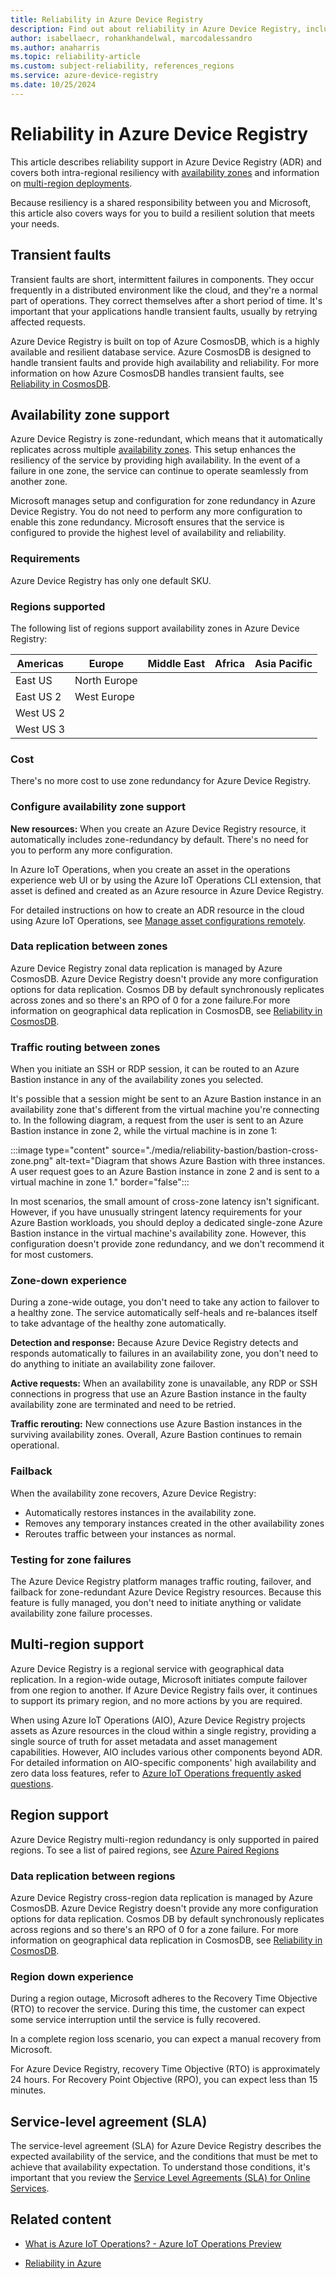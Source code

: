 ```yaml
---
title: Reliability in Azure Device Registry
description: Find out about reliability in Azure Device Registry, including availability zones and multi-region deployments.
author: isabellaecr, rohankhandelwal, marcodalessandro
ms.author: anaharris
ms.topic: reliability-article
ms.custom: subject-reliability, references_regions
ms.service: azure-device-registry
ms.date: 10/25/2024
---
```


# Reliability in Azure Device Registry

This article describes reliability support in Azure Device Registry (ADR) and covers both intra-regional resiliency with [availability zones](#availability-zone-support) and information on [multi-region deployments](#multi-region-support).

Because resiliency is a shared responsibility between you and Microsoft, this article also covers ways for you to build a resilient solution that meets your needs.


## Transient faults

Transient faults are short, intermittent failures in components. They occur frequently in a distributed environment like the cloud, and they're a normal part of operations. They correct themselves after a short period of time. It's important that your applications handle transient faults, usually by retrying affected requests.

Azure Device Registry is built on top of Azure CosmosDB, which is a highly available and resilient database service. Azure CosmosDB is designed to handle transient faults and provide high availability and reliability. For more information on how Azure CosmosDB handles transient faults, see [Reliability in CosmosDB](./reliability-cosmos-db-nosql.md).

## Availability zone support

Azure Device Registry is zone-redundant, which means that it automatically replicates across multiple [availability zones](../reliability/availability-zones-overview.md). This setup enhances the resiliency of the service by providing high availability. In the event of a failure in one zone, the service can continue to operate seamlessly from another zone. 

Microsoft manages setup and configuration for zone redundancy in Azure Device Registry. You do not need to perform any more configuration to enable this zone redundancy. Microsoft ensures that the service is configured to provide the highest level of availability and reliability. 

### Requirements

Azure Device Registry has only one default SKU.

### Regions supported

The following list of regions support availability zones in Azure Device Registry:


| Americas         | Europe               | Middle East   | Africa             | Asia Pacific   |
|------------------|----------------------|---------------|--------------------|----------------|
| East US          | North Europe         |               |                    |                |
| East US 2        | West Europe          |               |                    |                |
| West US 2        |                      |               |                    |                |
| West US 3        |                      |               |                    |                |


### Cost

There's no more cost to use zone redundancy for Azure Device Registry.

### Configure availability zone support

**New resources:**  When you create an Azure Device Registry resource, it automatically includes zone-redundancy by default. There's no need for you to perform any more configuration. 


<!-- Do we need this? -->
In Azure IoT Operations, when you create an asset in the operations experience web UI or by using the Azure IoT Operations CLI extension, that asset is defined and created as an Azure resource in Azure Device Registry.  

For detailed instructions on how to create an ADR resource in the cloud using Azure IoT Operations, see [Manage asset configurations remotely](/azure/iot-operations/discover-manage-assets/howto-manage-assets-remotely?tabs=portal). 

### Data replication between zones

Azure Device Registry zonal data replication is managed by Azure CosmosDB. Azure Device Registry doesn't provide any more configuration options for data replication. Cosmos DB by default synchronously replicates across zones and so there's an RPO of 0 for a zone failure.For more information on geographical data replication in CosmosDB, see [Reliability in CosmosDB](./reliability-cosmos-db-nosql.md).

### Traffic routing between zones

When you initiate an SSH or RDP session, it can be routed to an Azure Bastion instance in any of the availability zones you selected.

It's possible that a session might be sent to an Azure Bastion instance in an availability zone that's different from the virtual machine you're connecting to. In the following diagram, a request from the user is sent to an Azure Bastion instance in zone 2, while the virtual machine is in zone 1:

:::image type="content" source="./media/reliability-bastion/bastion-cross-zone.png" alt-text="Diagram that shows Azure Bastion with three instances. A user request goes to an Azure Bastion instance in zone 2 and is sent to a virtual machine in zone 1." border="false":::

In most scenarios, the small amount of cross-zone latency isn't significant. However, if you have unusually stringent latency requirements for your Azure Bastion workloads, you should deploy a dedicated single-zone Azure Bastion instance in the virtual machine's availability zone. However, this configuration doesn't provide zone redundancy, and we don't recommend it for most customers.

### Zone-down experience

During a zone-wide outage, you don't need to take any action to failover to a healthy zone. The service automatically self-heals and re-balances itself to take advantage of the healthy zone automatically.

**Detection and response:**  Because Azure Device Registry detects and responds automatically to failures in an availability zone, you don't need to do anything to initiate an availability zone failover.

<!-- Need? -->
**Active requests:** When an availability zone is unavailable, any RDP or SSH connections in progress that use an Azure Bastion instance in the faulty availability zone are terminated and need to be retried.

<!-- Need? -->
**Traffic rerouting:** New connections use Azure Bastion instances in the surviving availability zones. Overall, Azure Bastion continues to remain operational.

### Failback

<!-- What happens? -->

When the availability zone recovers, Azure Device Registry:

- Automatically restores instances in the availability zone.
- Removes any temporary instances created in the other availability zones
- Reroutes traffic between your instances as normal.

### Testing for zone failures

<!-- is this okay to say? -->
The Azure Device Registry platform manages traffic routing, failover, and failback for zone-redundant Azure Device Registry resources. Because this feature is fully managed, you don't need to initiate anything or validate availability zone failure processes.

## Multi-region support

Azure Device Registry is a regional service with geographical data replication. In a region-wide outage, Microsoft initiates compute failover from one region to another. If Azure Device Registry fails over, it continues to support its primary region, and no more actions by you are required. 

When using Azure IoT Operations (AIO), Azure Device Registry projects assets as Azure resources in the cloud within a single registry, providing a single source of truth for asset metadata and asset management capabilities. However, AIO includes various other components beyond ADR. For detailed information on AIO-specific components' high availability and zero data loss features, refer to [Azure IoT Operations frequently asked questions](/azure/iot-operations/troubleshoot/iot-operations-faq#does-azure-iot-operations-offer-high-availability-and-zero-data-loss-features-). 

## Region support

Azure Device Registry multi-region redundancy is only supported in paired regions. To see a list of paired regions, see [Azure Paired Regions](./cross-region-replication-azure.md#azure-paired-regions)

### Data replication between regions


Azure Device Registry cross-region data replication is managed by Azure CosmosDB. Azure Device Registry doesn't provide any more configuration options for data replication. Cosmos DB by default synchronously replicates across regions and so there's an RPO of 0 for a zone failure. For more information on geographical data replication in CosmosDB, see [Reliability in CosmosDB](./reliability-cosmos-db-nosql.md).


### Region down experience

During a region outage, Microsoft adheres to the Recovery Time Objective (RTO) to recover the service. During this time, the customer can expect some service interruption until the service is fully recovered.  

In a complete region loss scenario, you can expect a manual recovery from Microsoft. 

<!-- Why 15 minutes?-->
For Azure Device Registry, recovery Time Objective (RTO) is approximately 24 hours. For Recovery Point Objective (RPO), you can expect less than 15 minutes.


## Service-level agreement (SLA)

The service-level agreement (SLA) for Azure Device Registry describes the expected availability of the service, and the conditions that must be met to achieve that availability expectation. To understand those conditions, it's important that you review the [Service Level Agreements (SLA) for Online Services](https://www.microsoft.com/licensing/docs/view/Service-Level-Agreements-SLA-for-Online-Services).


## Related content


- [What is Azure IoT Operations? - Azure IoT Operations Preview](https://learn.microsoft.com/en-us/azure/iot-operations/overview-iot-operations) 

- [Reliability in Azure](/azure/availability-zones/overview)
